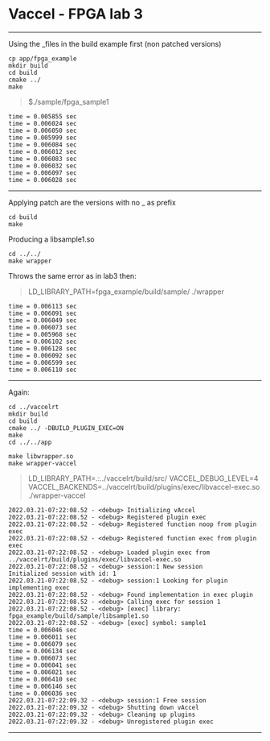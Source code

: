 # Vaccel - FPGA lab 3

---------------------------------------
Using the _files in the build example first (non patched versions)

```
cp app/fpga_example
mkdir build
cd build
cmake ../
make
```


> $./sample/fpga_sample1
```
time = 0.005855 sec
time = 0.006024 sec
time = 0.006050 sec
time = 0.005999 sec
time = 0.006084 sec
time = 0.006012 sec
time = 0.006083 sec
time = 0.006032 sec
time = 0.006097 sec
time = 0.006028 sec
```
---------------------------------------
Applying patch are the versions with no _ as prefix

```
cd build
make
```
Producing a libsample1.so
```
cd ../../
make wrapper
```
Throws the same error as in lab3 then:
>LD_LIBRARY_PATH=fpga_example/build/sample/ ./wrapper
``` 
time = 0.006113 sec
time = 0.006091 sec
time = 0.006049 sec
time = 0.006073 sec
time = 0.005968 sec
time = 0.006102 sec
time = 0.006128 sec
time = 0.006092 sec
time = 0.006599 sec
time = 0.006110 sec
```
---------------------------------------
Again:

```
cd ../vaccelrt
mkdir build
cd build
cmake ../ -DBUILD_PLUGIN_EXEC=ON
make
cd ../../app
```

```
make libwrapper.so
make wrapper-vaccel
```

>LD_LIBRARY_PATH=.:../vaccelrt/build/src/ VACCEL_DEBUG_LEVEL=4 VACCEL_BACKENDS=../vaccelrt/build/plugins/exec/libvaccel-exec.so ./wrapper-vaccel 
```
2022.03.21-07:22:08.52 - <debug> Initializing vAccel
2022.03.21-07:22:08.52 - <debug> Registered plugin exec
2022.03.21-07:22:08.52 - <debug> Registered function noop from plugin exec
2022.03.21-07:22:08.52 - <debug> Registered function exec from plugin exec
2022.03.21-07:22:08.52 - <debug> Loaded plugin exec from ../vaccelrt/build/plugins/exec/libvaccel-exec.so
2022.03.21-07:22:08.52 - <debug> session:1 New session
Initialized session with id: 1
2022.03.21-07:22:08.52 - <debug> session:1 Looking for plugin implementing exec
2022.03.21-07:22:08.52 - <debug> Found implementation in exec plugin
2022.03.21-07:22:08.52 - <debug> Calling exec for session 1
2022.03.21-07:22:08.52 - <debug> [exec] library: fpga_example/build/sample/libsample1.so
2022.03.21-07:22:08.52 - <debug> [exec] symbol: sample1
time = 0.006046 sec
time = 0.006011 sec
time = 0.006079 sec
time = 0.006134 sec
time = 0.006073 sec
time = 0.006041 sec
time = 0.006021 sec
time = 0.006410 sec
time = 0.006146 sec
time = 0.006036 sec
2022.03.21-07:22:09.32 - <debug> session:1 Free session
2022.03.21-07:22:09.32 - <debug> Shutting down vAccel
2022.03.21-07:22:09.32 - <debug> Cleaning up plugins
2022.03.21-07:22:09.32 - <debug> Unregistered plugin exec
```
---------------------------------------

